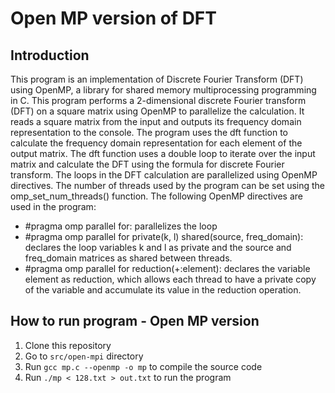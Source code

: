 # Open MP version of DFT
## Introduction
This program is an implementation of Discrete Fourier Transform (DFT) using OpenMP, a library for shared memory multiprocessing programming in C. This program performs a 2-dimensional discrete Fourier transform (DFT) on a square matrix using OpenMP to parallelize the calculation. It reads a square matrix from the input and outputs its frequency domain representation to the console.
The program uses the dft function to calculate the frequency domain representation for each element of the output matrix. The dft function uses a double loop to iterate over the input matrix and calculate the DFT using the formula for discrete Fourier transform.
The loops in the DFT calculation are parallelized using OpenMP directives. The number of threads used by the program can be set using the omp_set_num_threads() function.
The following OpenMP directives are used in the program:
- #pragma omp parallel for: parallelizes the loop
- #pragma omp parallel for private(k, l) shared(source, freq_domain): declares the loop variables k and l as private and the source and freq_domain matrices as shared between threads.
- #pragma omp parallel for reduction(+:element): declares the variable element as reduction, which allows each thread to have a private copy of the variable and accumulate its value in the reduction operation.

## How to run program - Open MP version
1. Clone this repository
2. Go to `src/open-mpi` directory
3. Run `gcc mp.c --openmp -o mp` to compile the source code
4. Run `./mp < 128.txt > out.txt` to run the program

